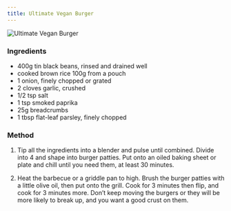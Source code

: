 ```yaml
---
title: Ultimate Vegan Burger
---
```


![Ultimate Vegan Burger](https://msb.me.uk/resources/ultimate-vegan-burger.jpg)

### Ingredients

* 400g tin black beans, rinsed and drained well
* cooked brown rice 100g from a pouch
* 1 onion, finely chopped or grated
* 2 cloves garlic, crushed
* 1/2 tsp salt
* 1 tsp smoked paprika
* 25g breadcrumbs
* 1 tbsp flat-leaf parsley, finely chopped

### Method

1. Tip all the ingredients into a blender and pulse until combined. 
Divide into 4 and shape into burger patties. 
Put onto an oiled baking sheet or plate and chill until you need them, 
at least 30 minutes.

2. Heat the barbecue or a griddle pan to high. 
Brush the burger patties with a little olive oil, then put onto the grill. 
Cook for 3 minutes then flip, and cook for 3 minutes more. 
Don’t keep moving the burgers or they will be more likely to break up, 
and you want a good crust on them.

